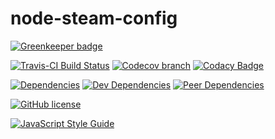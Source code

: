 # node-steam-config

[![Greenkeeper badge](https://badges.greenkeeper.io/l3laze/node-steam-config.svg)](https://greenkeeper.io/)

[![Travis-CI Build Status](https://travis-ci.org/l3laze/node-steam-config.svg?branch=master)](https://travis-ci.org/l3laze/node-steam-config?branch=master)  [![Codecov branch](https://img.shields.io/codecov/c/github/l3laze/node-steam-config.svg)](https://codecov.io/gh/l3laze/node-steam-config/list/master/) [![Codacy Badge](https://api.codacy.com/project/badge/Grade/6ce28f60d6e64da8bd2c36782fd57973)](https://www.codacy.com/app/l3laze/node-steam-config)

[![Dependencies](https://img.shields.io/david/expressjs/express.svg)](https://github.com/l3laze/node-steam-config) [![Dev Dependencies](https://img.shields.io/david/dev/expressjs/express.svg)](https://github.com/l3laze/node-steam-config) [![Peer Dependencies](https://img.shields.io/david/peer/webcomponents/generator-element.svg)](https://github.com/l3laze/node-steam-config)

[![GitHub license](https://img.shields.io/badge/license-MIT-blue.svg)](https://raw.githubusercontent.com/l3laze/node-steam-config/master/LICENSE.md)

[![JavaScript Style Guide](https://cdn.rawgit.com/standard/standard/master/badge.svg)](https://github.com/standard/standard)

